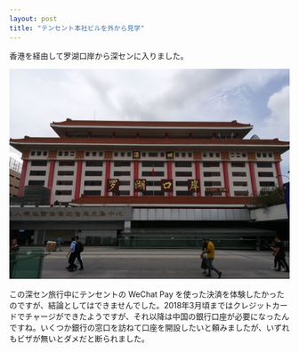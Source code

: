 ```yaml
---
layout: post
title: "テンセント本社ビルを外から見学"
---
```

香港を経由して罗湖口岸から深センに入りました。

![罗湖口岸](/assets/img/罗湖口岸.jpg)

この深セン旅行中にテンセントの WeChat Pay を使った決済を体験したかったのですが、結論としてはできませんでした。2018年3月頃まではクレジットカードでチャージができたようですが、それ以降は中国の銀行口座が必要になったんですね。いくつか銀行の窓口を訪ねて口座を開設したいと頼みましたが、いずれもビザが無いとダメだと断られました。

